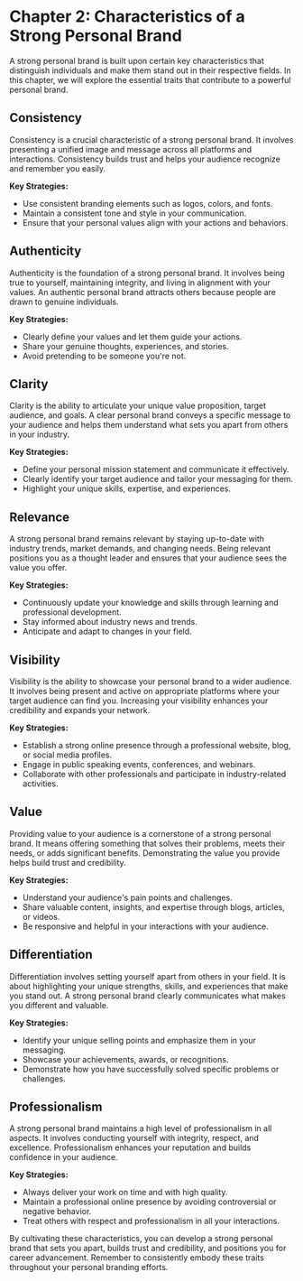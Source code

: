 Chapter 2: Characteristics of a Strong Personal Brand
=====================================================

A strong personal brand is built upon certain key characteristics that distinguish individuals and make them stand out in their respective fields. In this chapter, we will explore the essential traits that contribute to a powerful personal brand.

**Consistency**
---------------

Consistency is a crucial characteristic of a strong personal brand. It involves presenting a unified image and message across all platforms and interactions. Consistency builds trust and helps your audience recognize and remember you easily.

**Key Strategies:**

* Use consistent branding elements such as logos, colors, and fonts.
* Maintain a consistent tone and style in your communication.
* Ensure that your personal values align with your actions and behaviors.

**Authenticity**
----------------

Authenticity is the foundation of a strong personal brand. It involves being true to yourself, maintaining integrity, and living in alignment with your values. An authentic personal brand attracts others because people are drawn to genuine individuals.

**Key Strategies:**

* Clearly define your values and let them guide your actions.
* Share your genuine thoughts, experiences, and stories.
* Avoid pretending to be someone you're not.

**Clarity**
-----------

Clarity is the ability to articulate your unique value proposition, target audience, and goals. A clear personal brand conveys a specific message to your audience and helps them understand what sets you apart from others in your industry.

**Key Strategies:**

* Define your personal mission statement and communicate it effectively.
* Clearly identify your target audience and tailor your messaging for them.
* Highlight your unique skills, expertise, and experiences.

**Relevance**
-------------

A strong personal brand remains relevant by staying up-to-date with industry trends, market demands, and changing needs. Being relevant positions you as a thought leader and ensures that your audience sees the value you offer.

**Key Strategies:**

* Continuously update your knowledge and skills through learning and professional development.
* Stay informed about industry news and trends.
* Anticipate and adapt to changes in your field.

**Visibility**
--------------

Visibility is the ability to showcase your personal brand to a wider audience. It involves being present and active on appropriate platforms where your target audience can find you. Increasing your visibility enhances your credibility and expands your network.

**Key Strategies:**

* Establish a strong online presence through a professional website, blog, or social media profiles.
* Engage in public speaking events, conferences, and webinars.
* Collaborate with other professionals and participate in industry-related activities.

**Value**
---------

Providing value to your audience is a cornerstone of a strong personal brand. It means offering something that solves their problems, meets their needs, or adds significant benefits. Demonstrating the value you provide helps build trust and credibility.

**Key Strategies:**

* Understand your audience's pain points and challenges.
* Share valuable content, insights, and expertise through blogs, articles, or videos.
* Be responsive and helpful in your interactions with your audience.

**Differentiation**
-------------------

Differentiation involves setting yourself apart from others in your field. It is about highlighting your unique strengths, skills, and experiences that make you stand out. A strong personal brand clearly communicates what makes you different and valuable.

**Key Strategies:**

* Identify your unique selling points and emphasize them in your messaging.
* Showcase your achievements, awards, or recognitions.
* Demonstrate how you have successfully solved specific problems or challenges.

**Professionalism**
-------------------

A strong personal brand maintains a high level of professionalism in all aspects. It involves conducting yourself with integrity, respect, and excellence. Professionalism enhances your reputation and builds confidence in your audience.

**Key Strategies:**

* Always deliver your work on time and with high quality.
* Maintain a professional online presence by avoiding controversial or negative behavior.
* Treat others with respect and professionalism in all your interactions.

By cultivating these characteristics, you can develop a strong personal brand that sets you apart, builds trust and credibility, and positions you for career advancement. Remember to consistently embody these traits throughout your personal branding efforts.

